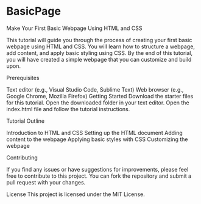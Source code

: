 # BasicPage
Make Your First Basic Webpage Using HTML and CSS

This tutorial will guide you through the process of creating your first basic webpage using HTML and CSS. You will learn how to structure a webpage, add content, and apply basic styling using CSS. By the end of this tutorial, you will have created a simple webpage that you can customize and build upon.

Prerequisites

Text editor (e.g., Visual Studio Code, Sublime Text)
Web browser (e.g., Google Chrome, Mozilla Firefox)
Getting Started
Download the starter files for this tutorial.
Open the downloaded folder in your text editor.
Open the index.html file and follow the tutorial instructions.

Tutorial Outline

Introduction to HTML and CSS
Setting up the HTML document
Adding content to the webpage
Applying basic styles with CSS
Customizing the webpage

Contributing

If you find any issues or have suggestions for improvements, please feel free to contribute to this project. You can fork the repository and submit a pull request with your changes.

License
This project is licensed under the MIT License.